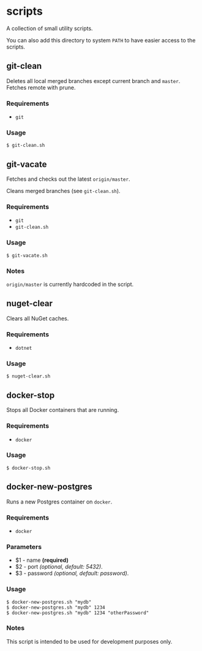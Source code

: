 # scripts

A collection of small utility scripts.

You can also add this directory to system `PATH` to have easier access to the scripts.

## git-clean

Deletes all local merged branches except current branch and `master`.
Fetches remote with prune.

### Requirements
- `git`

### Usage
```
$ git-clean.sh
```

## git-vacate

Fetches and checks out the latest `origin/master`. 

Cleans merged branches (see `git-clean.sh`).

### Requirements
- `git`
- `git-clean.sh`

### Usage
```
$ git-vacate.sh
```

### Notes
`origin/master` is currently hardcoded in the script.

## nuget-clear

Clears all NuGet caches.

### Requirements
- `dotnet`

### Usage
```
$ nuget-clear.sh
```

## docker-stop

Stops all Docker containers that are running.

### Requirements
- `docker`

### Usage
```
$ docker-stop.sh
```

## docker-new-postgres

Runs a new Postgres container on `docker`.

### Requirements
- `docker`

### Parameters
- $1 - name **(required)**
- $2 - port *(optional, default: 5432)*. 
- $3 - password *(optional, default: password)*.

### Usage
```
$ docker-new-postgres.sh "mydb"
$ docker-new-postgres.sh "mydb" 1234
$ docker-new-postgres.sh "mydb" 1234 "otherPassword"
```

### Notes
This script is intended to be used for development purposes only.